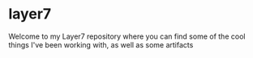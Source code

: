 # layer7
Welcome to my Layer7 repository where you can find some of the cool things I've been working with, as well as some artifacts
